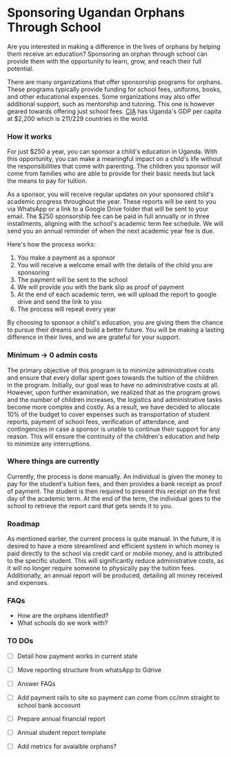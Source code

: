 # Sponsoring Ugandan Orphans Through School

Are you interested in making a difference in the lives of orphans by helping them receive an education? Sponsoring an orphan through school can provide them with the opportunity to learn, grow, and reach their full potential. 

There are many organizations that offer sponsorship programs for orphans. These programs typically provide funding for school fees, uniforms, books, and other educational expenses. Some organizations may also offer additional support, such as mentorship and tutoring. This one is however geared towards offering just school fees. [CIA](https://www.cia.gov/the-world-factbook/field/real-gdp-per-capita/country-comparison) has Uganda's GDP per capita at $2,200 which is 211/229 countries in the world. 

### How it works
For just $250 a year, you can sponsor a child's education in Uganda. With this opportunity, you can make a meaningful impact on a child's life without the responsibilities that come with parenting. The children you sponsor will come from families who are able to provide for their basic needs but lack the means to pay for tuition.

As a sponsor, you will receive regular updates on your sponsored child's academic progress throughout the year. These reports will be sent to you via WhatsApp or a link to a Google Drive folder that will be sent to your email. The $250 sponsorship fee can be paid in full annually or in three installments, aligning with the school's academic term fee schedule. We will send you an annual reminder of when the next academic year fee is due.

Here's how the process works:

1.  You make a payment as a sponsor
2.  You will receive a welcome email with the details of the child you are sponsoring
3.  The payment will be sent to the school
4.  We will provide you with the bank slip as proof of payment
5.  At the end of each academic term, we will upload the report to google drive and send the link to you
6.  The process will repeat every year

By choosing to sponsor a child's education, you are giving them the chance to pursue their dreams and build a better future. You will be making a lasting difference in their lives, and we are grateful for your support.

### Minimum -> 0 admin costs
The primary objective of this program is to minimize administrative costs and ensure that every dollar spent goes towards the tuition of the children in the program. Initially, our goal was to have no administrative costs at all. However, upon further examination, we realized that as the program grows and the number of children increases, the logistics and administrative tasks become more complex and costly. As a result, we have decided to allocate 10% of the budget to cover expenses such as transportation of student reports, payment of school fees, verification of attendance, and contingencies in case a sponsor is unable to continue their support for any reason. This will ensure the continuity of the children's education and help to minimize any interruptions.

### Where things are currently
Currently, the process is done manually. An individual is given the money to pay for the student's tuition fees, and then provides a bank receipt as proof of payment. The student is then required to present this receipt on the first day of the academic term. At the end of the term, the individual goes to the school to retrieve the report card that gets sends it to you. 

### Roadmap
As mentioned earlier, the current process is quite manual. In the future, it is desired to have a more streamlined and efficient system in which money is paid directly to the school via credit card or mobile money, and is attributed to the specific student. This will significantly reduce administrative costs, as it will no longer require someone to physically pay the tuition fees. Additionally, an annual report will be produced, detailing all money received and expenses.

### FAQs
* How are the orphans identified?
* What schools do we work with?

### TO DOs
 - [ ] Detail how payment works in current state
 - [ ] Move reporting structure from whatsApp to Gdrive
 - [ ] Answer FAQs
 - [ ] Add payment rails to site so payment can come from cc/mm straight to school bank accoount
 - [ ] Prepare annual financial report
 - [ ] Annual student report template
 - [ ] Add metrics for avaialble orphans?
 

